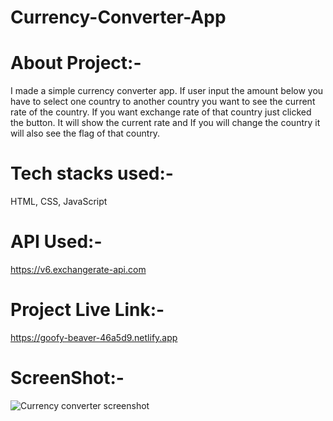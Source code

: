 # Currency-Converter-App

# About Project:-
I made a simple currency converter app.
If user input the amount below you have to select one country to another country you want to see the current rate of the country.
If you want exchange rate of that country just clicked the button.
It will show the current rate and If you will change the country it will also see the flag of that country.

# Tech stacks used:-
HTML, CSS, JavaScript

# API Used:-
https://v6.exchangerate-api.com

# Project Live Link:-
https://goofy-beaver-46a5d9.netlify.app

# ScreenShot:-
![Currency converter screenshot](https://user-images.githubusercontent.com/40481420/134214570-17d1fee2-5b4a-4d47-932d-55763e14cbb0.png)
